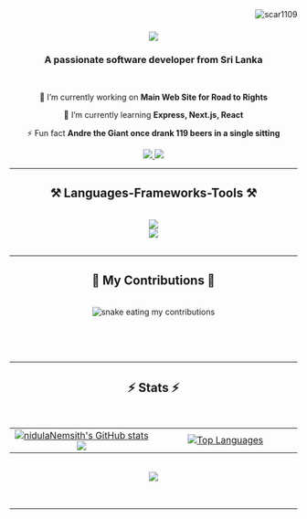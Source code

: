 <img  align="right" src="https://komarev.com/ghpvc/?username=nidulaNemsith&label=Profile%20views&color=0e75b6&style=flat" alt="scar1109" />

<h1 align="center">
    <img src="https://readme-typing-svg.herokuapp.com/?font=Poppins&size=35&center=true&vCenter=true&width=500&height=70&duration=4000&lines=Hi+There!+👋;+I'm+Nidula+Nemsith!;" />
</h1>

<h3 align="center">A passionate software developer from Sri Lanka</h3>

<br/>

<div align="center">
 
 🔭 I’m currently working on **Main Web Site for Road to Rights**
 
 🌱 I’m currently learning **Express, Next.js, React**

⚡ Fun fact **Andre the Giant once drank 119 beers in a single sitting**

 </div>
 
<div align="center"> 
  <a href="mailto:nemsithbaduge215@gmail.com">
    <img src="https://img.shields.io/badge/Gmail-333333?style=for-the-badge&logo=gmail&logoColor=red" />
  </a>
  <a href="https://linkedin.com/in/nidula-nemsith" target="_blank">
    <img src="https://img.shields.io/badge/LinkedIn-0077B5?style=for-the-badge&logo=linkedin&logoColor=white" target="_blank" />
  </a>
</div>

 <hr/>
 
<h2 align="center">⚒️ Languages-Frameworks-Tools ⚒️</h2>
<br/>
<div align="center"> 
    <img src="https://skillicons.dev/icons?i=react,bootstrap,html,css,vscode,github,figma,tailwind,git,postman" /><br>
    <img src="https://skillicons.dev/icons?i=nodejs,javascript,typescript,express,java,nextjs,mysql,idea" /><br>
</div>

<br/>
<hr/>

<div align="center">
  <h2>🐍 My Contributions 🐍</h2>
  <br>
  <img alt="snake eating my contributions"https:"https://github.com/nidulaNemsith/nidulaNemsith/blob/output/github-contribution-grid-snake.svg" />
  
  <br/><br/><br/>
</div>

<hr/>
 
<h2 align="center">⚡ Stats ⚡</h2>
<br>
<div align=center>
    <table align="center">
        <tr border="none">
            <td width="50%" align="center">
                <a href="http://www.github.com/nidulaNemsith"><img src="https://github-readme-stats.vercel.app/api?username=nidulaNemsith&show_icons=true&hide=&count_private=true&title_color=0891b2&text_color=ffffff&icon_color=0891b2&bg_color=1c1917&hide_border=true&show_icons=true" alt="nidulaNemsith's GitHub stats" /></a>
 <a href="http://www.github.com/nidulaNemsith"><img src="https://github-readme-streak-stats.herokuapp.com/?user=nidulaNemsith&stroke=ffffff&background=1c1917&ring=0891b2&fire=0891b2&currStreakNum=ffffff&currStreakLabel=0891b2&sideNums=ffffff&sideLabels=ffffff&dates=ffffff&hide_border=true" /></a>
            </td>
            <td width="50%" align="center">
                <a href="https://github.com/nidulaNemsith" align="left"><img src="https://github-readme-stats.vercel.app/api/top-langs/?username=nidulaNemsith&langs_count=10&title_color=0891b2&text_color=ffffff&icon_color=0891b2&bg_color=1c1917&hide_border=true&locale=en&custom_title=Top%20%Languages" alt="Top Languages" /></a>
            </td>
     </tr>
</table>
  <br/>
</div>
 <div align="center">
      <img src="https://media1.giphy.com/media/13HgwGsXF0aiGY/giphy.gif" />
 </div>
<br/><br/>
<hr/>
<br/>
<br/>
